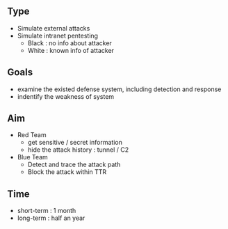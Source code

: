 ## Type
- Simulate external attacks
- Simulate intranet pentesting
  - Black : no info about attacker
  - White : known info of attacker

## Goals
- examine the existed defense system, including detection and response
- indentify the weakness of system


## Aim
- Red Team
  - get sensitive / secret information
  - hide the attack history : tunnel / C2
- Blue Team
  - Detect and trace the attack path
  - Block the attack within TTR



## Time
- short-term : 1 month
- long-term : half an year
